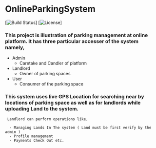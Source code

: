 # OnlineParkingSystem



[![Build Status](http://img.shields.io/travis/badges/badgerbadgerbadger.svg?style=flat-square)] [![License](http://img.shields.io/:license-mit-blue.svg?style=flat-square)]


### This project is illustration of parking management at online platform. It has three particular accesser of the system namely,
   - Admin
      - Caretake and Candler of platform
   - Landlord 
      - Owner of parking spaces
   - User
      - Consumer of the parking space
      
### This system uses live GPS Location for searching near by locations of parking space as well as for landlords while uploading Land to the system.
 
     Landlord can perform operations like,
     
      - Managing Lands In The system ( Land must be first verify by the admin )
      - Profile management
      - Payments Check Out etc.
